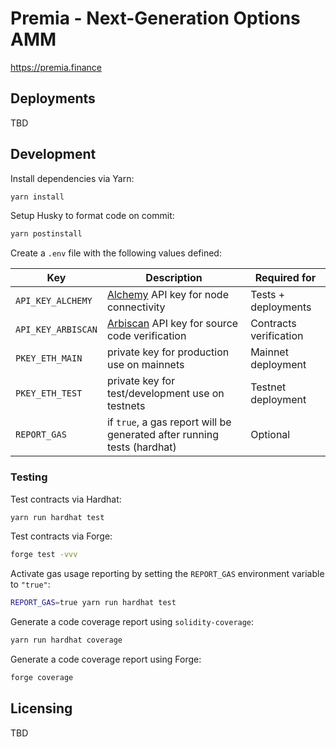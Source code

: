 # Premia - Next-Generation Options AMM

https://premia.finance

## Deployments

TBD

<!---
| Network          |                                      |
| ---------------- | ------------------------------------ |
| Arbitrum Mainnet | [📜](./docs/deployments/ARBITRUM.md) |
-->

## Development

Install dependencies via Yarn:

```bash
yarn install
```

Setup Husky to format code on commit:

```bash
yarn postinstall
```

Create a `.env` file with the following values defined:

| Key                | Description                                                             | Required for           |
| ------------------ | ----------------------------------------------------------------------- | ---------------------- |
| `API_KEY_ALCHEMY`  | [Alchemy](https://www.alchemy.com/) API key for node connectivity       | Tests + deployments    |
| `API_KEY_ARBISCAN` | [Arbiscan](https://arbiscan.io//) API key for source code verification  | Contracts verification |
| `PKEY_ETH_MAIN`    | private key for production use on mainnets                              | Mainnet deployment     |
| `PKEY_ETH_TEST`    | private key for test/development use on testnets                        | Testnet deployment     |
| `REPORT_GAS`       | if `true`, a gas report will be generated after running tests (hardhat) | Optional               |

### Testing

Test contracts via Hardhat:

```bash
yarn run hardhat test
```

Test contracts via Forge:

```bash
forge test -vvv
```

Activate gas usage reporting by setting the `REPORT_GAS` environment variable to `"true"`:

```bash
REPORT_GAS=true yarn run hardhat test
```

Generate a code coverage report using `solidity-coverage`:

```bash
yarn run hardhat coverage
```

Generate a code coverage report using Forge:

```bash
forge coverage
```

## Licensing

TBD
